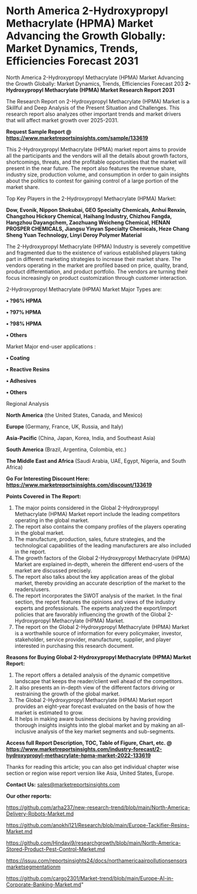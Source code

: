 # North America 2-Hydroxypropyl Methacrylate (HPMA) Market Advancing the Growth Globally: Market Dynamics, Trends, Efficiencies Forecast 2031
North America 2-Hydroxypropyl Methacrylate (HPMA) Market Advancing the Growth Globally: Market Dynamics, Trends, Efficiencies Forecast 203
<strong>2-Hydroxypropyl Methacrylate (HPMA) Market Research Report 2031</strong>

The Research Report on 2-Hydroxypropyl Methacrylate (HPMA) Market is a Skillful and Deep Analysis of the Present Situation and Challenges. This research report also analyzes other important trends and market drivers that will affect market growth over 2025-2031.

<strong>Request Sample Report @ <a href=https://www.marketreportsinsights.com/sample/133619>https://www.marketreportsinsights.com/sample/133619</a></strong>

This 2-Hydroxypropyl Methacrylate (HPMA) market report aims to provide all the participants and the vendors will all the details about growth factors, shortcomings, threats, and the profitable opportunities that the market will present in the near future. The report also features the revenue share, industry size, production volume, and consumption in order to gain insights about the politics to contest for gaining control of a large portion of the market share.

Top Key Players in the 2-Hydroxypropyl Methacrylate (HPMA) Market:

<strong>Dow, Evonik, Nippon Shokubai, GEO Specialty Chemicals, Anhui Renxin, Changzhou Hickory Chemical, Haihang Industry, Chizhou Fangda, Hangzhou Dayangchem, Zaozhuang Weicheng Chemical, HENAN PROSPER CHEMICALS, Jiangsu Yinyan Specialty Chemicals, Heze Chang Sheng Yuan Technology, Linyi Deroy Polymer Material</strong>

The 2-Hydroxypropyl Methacrylate (HPMA) Industry is severely competitive and fragmented due to the existence of various established players taking part in different marketing strategies to increase their market share. The vendors operating in the market are profiled based on price, quality, brand, product differentiation, and product portfolio. The vendors are turning their focus increasingly on product customization through customer interaction.

2-Hydroxypropyl Methacrylate (HPMA) Market Major Types are:

<strong>• ?96% HPMA

• ?97% HPMA

• ?98% HPMA

• Others</strong>

Market Major end-user applications :

<strong>• Coating

• Reactive Resins

• Adhesives

• Others</strong>

Regional Analysis

</u><strong><b>North America</b></strong> (the United States, Canada, and Mexico)

<strong><b>Europe </b></strong>(Germany, France, UK, Russia, and Italy)

<strong><b>Asia-Pacific</b></strong> (China, Japan, Korea, India, and Southeast Asia)

<strong><b>South America</b></strong> (Brazil, Argentina, Colombia, etc.)

<strong><b>The Middle East and Africa</b></strong> (Saudi Arabia, UAE, Egypt, Nigeria, and South Africa)

<strong>Go For Interesting Discount Here: <a href=https://www.marketreportsinsights.com/discount/133619>https://www.marketreportsinsights.com/discount/133619</a></strong>

<strong>Points Covered in The Report:</strong>
<ol>
  <li>The major points considered in the Global 2-Hydroxypropyl Methacrylate (HPMA) Market report include the leading competitors operating in the global market.</li>
  <li>The report also contains the company profiles of the players operating in the global market.</li>
  <li>The manufacture, production, sales, future strategies, and the technological capabilities of the leading manufacturers are also included in the report.</li>
  <li>The growth factors of the Global 2-Hydroxypropyl Methacrylate (HPMA) Market are explained in-depth, wherein the different end-users of the market are discussed precisely.</li>
  <li>The report also talks about the key application areas of the global market, thereby providing an accurate description of the market to the readers/users.</li>
  <li>The report incorporates the SWOT analysis of the market. In the final section, the report features the opinions and views of the industry experts and professionals. The experts analyzed the export/import policies that are favorably influencing the growth of the Global 2-Hydroxypropyl Methacrylate (HPMA) Market.</li>
  <li>The report on the Global 2-Hydroxypropyl Methacrylate (HPMA) Market is a worthwhile source of information for every policymaker, investor, stakeholder, service provider, manufacturer, supplier, and player interested in purchasing this research document.</li>
</ol>
<strong>Reasons for Buying Global 2-Hydroxypropyl Methacrylate (HPMA) Market Report:</strong>

<ol>
  <li>The report offers a detailed analysis of the dynamic competitive landscape that keeps the reader/client well ahead of the competitors.</li>
  <li>It also presents an in-depth view of the different factors driving or restraining the growth of the global market.</li>
  <li>The Global 2-Hydroxypropyl Methacrylate (HPMA) Market report provides an eight-year forecast evaluated on the basis of how the market is estimated to grow.</li>
  <li>It helps in making aware business decisions by having providing thorough insights insights into the global market and by making an all-inclusive analysis of the key market segments and sub-segments.</li>
</ol>
<strong>Access full Report Description, TOC, Table of Figure, Chart, etc. @ <a href=https://www.marketreportsinsights.com/industry-forecast/2-hydroxypropyl-methacrylate-hpma-market-2022-133619>https://www.marketreportsinsights.com/industry-forecast/2-hydroxypropyl-methacrylate-hpma-market-2022-133619</a></strong>


Thanks for reading this article; you can also get individual chapter wise section or region wise report version like Asia, United States, Europe.

<strong>Contact Us:</strong>
sales@marketreportsinsights.com

<strong>Our other reports:</strong>

<a href=https://github.com/arha237/new-research-trend/blob/main/North-America-Delivery-Robots-Market.md>https://github.com/arha237/new-research-trend/blob/main/North-America-Delivery-Robots-Market.md</a>

<a href=https://github.com/anokhi121/Research/blob/main/Europe-Tackifier-Resins-Market.md>https://github.com/anokhi121/Research/blob/main/Europe-Tackifier-Resins-Market.md</a>

<a href=https://github.com/Hindavi9/researchgrowth/blob/main/North-America-Stored-Product-Pest-Control-Market.md>https://github.com/Hindavi9/researchgrowth/blob/main/North-America-Stored-Product-Pest-Control-Market.md</a>

<a href=https://issuu.com/reportsinsights24/docs/northamericaairpollutionsensorsmarketsegmentationm>https://issuu.com/reportsinsights24/docs/northamericaairpollutionsensorsmarketsegmentationm</a>

<a href=https://github.com/cargo2301/Market-trend/blob/main/Europe-AI-in-Corporate-Banking-Market.md>https://github.com/cargo2301/Market-trend/blob/main/Europe-AI-in-Corporate-Banking-Market.md</a>"
